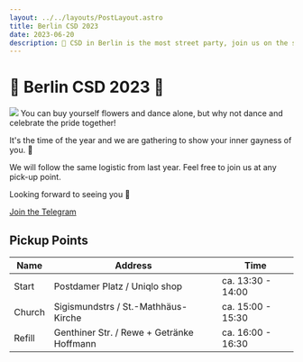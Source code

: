 ```yaml
---
layout: ../../layouts/PostLayout.astro
title: Berlin CSD 2023
date: 2023-06-20
description: 🦄 CSD in Berlin is the most street party, join us on the street and pride 🌈
---
```


# 🦄 Berlin CSD 2023 🌈  
<img class="filter" src="/images/csd.png"  />
You can buy yourself flowers and dance alone, but why not dance and celebrate the pride together!

It's the time of the year and we are gathering to show your inner gayness of you. 💅

We will follow the same logistic from last year. Feel free to join us at any pick-up point. 

Looking forward to seeing you 💋

<a class="button" href="https://t.me/+1QjkB02uAJliMGQy">Join the Telegram</a>

## Pickup Points

| Name   | Address                                   | Time              |
| ------ | ----------------------------------------- | ----------------- |
| Start  | Postdamer Platz / Uniqlo shop             | ca. 13:30 - 14:00 |
| Church | Sigismundstrs / St.-Mathhäus-Kirche       | ca. 15:00 - 15:30 |
| Refill | Genthiner Str. / Rewe + Getränke Hoffmann | ca. 16:00 - 16:30 |




